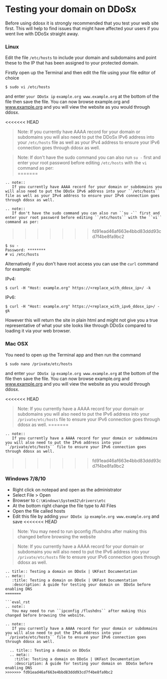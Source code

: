 # Testing your domain on DDoSx

Before using ddosx it is strongly recommended that you test your web site first. This will 
help to find issues that might have affected your users if you went live with DDoSx straight away. 

### Linux

Edit the file `/etc/hosts` to include your domain and subdomains and point these to the IP that has been assigned 
to your protected domain.  

Firstly open up the Terminal and then edit the file using your file editor of choice

```
$ sudo vi /etc/hosts
```

and enter `your DDoSx ip` `example.org www.example.org` at the bottom of the file then save the file. You can now browse example.org and www.example.org and you will view the website as you would through ddosx. 

<<<<<<< HEAD
> Note: If you currently have AAAA record for your domain or subdomains you will also need to put the DDoSx IPv6 address into your `/etc/hosts` file as well as your IPv4 address to ensure your IPv6 connection goes through ddosx as well.

> Note: If don't have the sudo command you can also run `su -` first and enter your root password before editing `/etc/hosts` with the `vi` command as per:</b>  
=======
```eval_rst
.. note::
   If you currently have AAAA record for your domain or subdomains you will also need to put the DDoSx IPv6 address into your ``/etc/hosts`` file as well as your IPv4 address to ensure your IPv6 connection goes through ddosx as well.
```

```eval_rst
.. note::
   If don't have the sudo command you can also run ``su -`` first and enter your root password before editing ``/etc/hosts`` with the ``vi`` command as per:
```
>>>>>>> fd91ead46af663e4bbd83ddd93cd7f4be8fa9bc2

```
$ su -
Password: ********
# vi /etc/hosts
```

Alternatively if you don't have root access you can use the `curl` command for example:  

IPv4:
```
$ curl -H "Host: example.org" https://<replace_with_ddosx_ip>/ -k
```

IPv6:
```
$ curl -H "Host: example.org" https://<replace_with_ipv6_ddosx_ip>/ -gk
```

However this will return the site in plain html and might not give you a true representative of what your site looks like through DDoSx compared to loading it via your web browser.

### Mac OSX

You need to open up the Terminal app and then run the command

```
$ sudo nano /private/etc/hosts
```

and enter `your DDoSx ip` `example.org www.example.org` at the bottom of the file then save the file. You can now browse example.org and www.example.org and you will view the website as you would through ddosx. 

<<<<<<< HEAD
> Note: If you currently have a AAAA record for your domain or subdomains you will also need to put the IPv6 address into your `/private/etc/hosts` file to ensure your IPv6 connection goes through ddosx as well.
=======
```eval_rst
.. note::
   If you currently have a AAAA record for your domain or subdomains you will also need to put the IPv6 address into your ``/private/etc/hosts`` file to ensure your IPv6 connection goes through ddosx as well.
```
>>>>>>> fd91ead46af663e4bbd83ddd93cd7f4be8fa9bc2

### Windows 7/8/10

* Right click on notepad and open as the administrator
* Select File > Open
* Browser to `C:\Windows\System32\drivers\etc`
* At the bottom right change the file type to All Files
* Open the file called hosts
* Edit this file by adding `your DDoSx ip` `example.org www.example.org` and save
<<<<<<< HEAD

> Note: You may need to run ipconfig /flushdns after making this changed before browsing the website

> Note: If you currently have a AAAA record for your domain or subdomains you will also need to put the IPv6 address into your `/private/etc/hosts` file to ensure your IPv6 connection goes through ddosx as well.

```eval_rst
.. title:: Testing a domain on DDoSx | UKFast Documentation 
.. meta::
   :title: Testing a domain on DDoSx | UKFast Documentation 
   :description: A guide for testing your domain on  DDoSx before enabling DNS
=======

```eval_rst
.. note::
   You may need to run ``ipconfig /flushdns`` after making this changed before browsing the website.
```

```eval_rst
.. note::
   If you currently have a AAAA record for your domain or subdomains you will also need to put the IPv6 address into your ``/private/etc/hosts`` file to ensure your IPv6 connection goes through ddosx as well.
```

```eval_rst
  .. title:: Testing a domain on DDoSx 
  .. meta::
    :title: Testing a domain on DDoSx | UKFast Documentation 
    :description: A guide for testing your domain on  DDoSx before enabling DNS
>>>>>>> fd91ead46af663e4bbd83ddd93cd7f4be8fa9bc2
```
